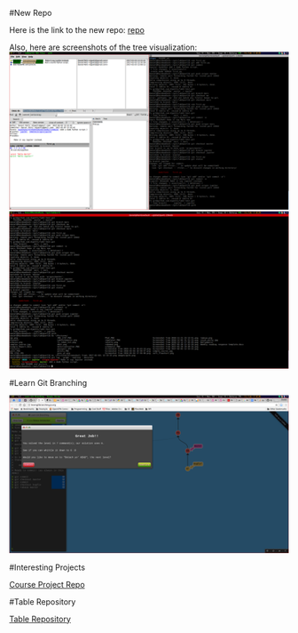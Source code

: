 #New Repo

Here is the link to the new repo:
[repo](https://github.com/djpetti/lab3-test/blob/master/README.md)

Also, here are screenshots of the tree visualization:
![gitk](/images/gitk.png)
![git log](/images/gitlog.png)

#Learn Git Branching

![learn git](/images/learngit.png)

#Interesting Projects

[Course Project Repo](https://github.com/djpetti/courseproject)

#Table Repository

[Table Repository](https://github.com/shanalily/Story-Spring2017/blob/Table8/table_8.md)
